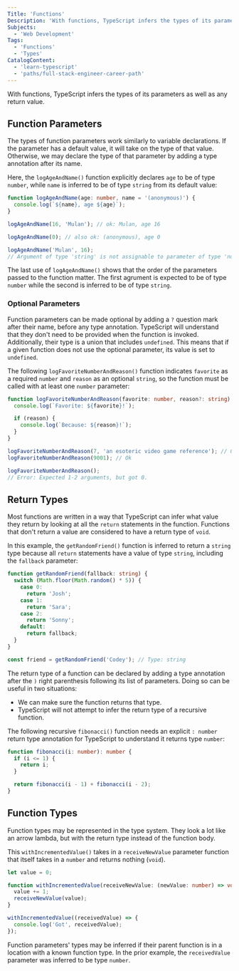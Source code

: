 ```yaml
---
Title: 'Functions'
Description: 'With functions, TypeScript infers the types of its parameters as well as any return value.'
Subjects:
  - 'Web Development'
Tags:
  - 'Functions'
  - 'Types'
CatalogContent:
  - 'learn-typescript'
  - 'paths/full-stack-engineer-career-path'
---
```


With functions, TypeScript infers the types of its parameters as well as any return value.

## Function Parameters

The types of function parameters work similarly to variable declarations. If the parameter has a default value, it will take on the type of that value. Otherwise, we may declare the type of that parameter by adding a type annotation after its name.

Here, the `logAgeAndName()` function explicitly declares `age` to be of type `number`, while `name` is inferred to be of type `string` from its default value:

```ts
function logAgeAndName(age: number, name = '(anonymous)') {
  console.log(`${name}, age ${age}`);
}

logAgeAndName(16, 'Mulan'); // ok: Mulan, age 16

logAgeAndName(0); // also ok: (anonymous), age 0

logAgeAndName('Mulan', 16);
// Argument of type 'string' is not assignable to parameter of type 'number'
```

The last use of `logAgeAndName()` shows that the order of the parameters passed to the function matter. The first agrument is expected to be of type `number` while the second is inferred to be of type `string`.

### Optional Parameters

Function parameters can be made optional by adding a `?` question mark after their name, before any type annotation. TypeScript will understand that they don't need to be provided when the function is invoked. Additionally, their type is a union that includes `undefined`. This means that if a given function does not use the optional parameter, its value is set to `undefined`.

The following `logFavoriteNumberAndReason()` function indicates `favorite` as a required `number` and `reason` as an optional `string`, so the function must be called with at least one `number` parameter:

```ts
function logFavoriteNumberAndReason(favorite: number, reason?: string) {
  console.log(`Favorite: ${favorite}!`);

  if (reason) {
    console.log(`Because: ${reason}!`);
  }
}

logFavoriteNumberAndReason(7, 'an esoteric video game reference'); // Ok
logFavoriteNumberAndReason(9001); // Ok

logFavoriteNumberAndReason();
// Error: Expected 1-2 arguments, but got 0.
```

## Return Types

Most functions are written in a way that TypeScript can infer what value they return by looking at all the `return` statements in the function. Functions that don't return a value are considered to have a return type of `void`.

In this example, the `getRandomFriend()` function is inferred to return a `string` type because all `return` statements have a value of type `string`, including the `fallback` parameter:

```ts
function getRandomFriend(fallback: string) {
  switch (Math.floor(Math.random() * 5)) {
    case 0:
      return 'Josh';
    case 1:
      return 'Sara';
    case 2:
      return 'Sonny';
    default:
      return fallback;
  }
}

const friend = getRandomFriend('Codey'); // Type: string
```

The return type of a function can be declared by adding a type annotation after the `)` right parenthesis following its list of parameters. Doing so can be useful in two situations:

- We can make sure the function returns that type.
- TypeScript will not attempt to infer the return type of a recursive function.

The following recursive `fibonacci()` function needs an explicit `: number` return type annotation for TypeScript to understand it returns type `number`:

```ts
function fibonacci(i: number): number {
  if (i <= 1) {
    return i;
  }

  return fibonacci(i - 1) + fibonacci(i - 2);
}
```

## Function Types

Function types may be represented in the type system. They look a lot like an arrow lambda, but with the return type instead of the function body.

This `withIncrementedValue()` takes in a `receiveNewValue` parameter function that itself takes in a `number` and returns nothing (`void`).

```ts
let value = 0;

function withIncrementedValue(receiveNewValue: (newValue: number) => void) {
  value += 1;
  receiveNewValue(value);
}

withIncrementedValue((receivedValue) => {
  console.log('Got', receivedValue);
});
```

Function parameters' types may be inferred if their parent function is in a location with a known function type. In the prior example, the `receivedValue` parameter was inferred to be type `number`.
